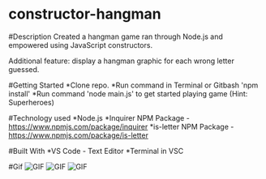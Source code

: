 # constructor-hangman

#Description
Created a hangman game ran through Node.js and empowered using JavaScript constructors.

Additional feature: display a hangman graphic for each wrong letter guessed.

#Getting Started
*Clone repo.
*Run command in Terminal or Gitbash 'npm install'
*Run command 'node main.js' to get started playing game (Hint: Superheroes)

#Technology used
*Node.js
*Inquirer NPM Package - https://www.npmjs.com/package/inquirer
*is-letter NPM Package - https://www.npmjs.com/package/is-letter

#Built With
*VS Code - Text Editor
*Terminal in VSC

#Gif
![GIF](/images/mainjs1)
![GIF](/images/mainjs2)
![GIF](/images/mainjs3)